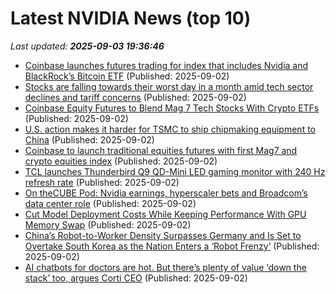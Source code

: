 # Latest NVIDIA News (top 10)
_Last updated: **2025-09-03 19:36:46**_

- [Coinbase launches futures trading for index that includes Nvidia and BlackRock’s Bitcoin ETF](https://biztoc.com/x/acf23187b46cdeff) (Published: 2025-09-02)
- [Stocks are falling towards their worst day in a month amid tech sector declines and tariff concerns](https://fortune.com/2025/09/02/stock-market-today-stocks-falling-tech-sector-declines-tariff-concerns/) (Published: 2025-09-02)
- [Coinbase Equity Futures to Blend Mag 7 Tech Stocks With Crypto ETFs](https://www.coindesk.com/markets/2025/09/02/new-coinbase-futures-blend-mag-7-tech-stocks-with-crypto-etfs) (Published: 2025-09-02)
- [U.S. action makes it harder for TSMC to ship chipmaking equipment to China](https://www.phonearena.com/news/tsmc-loses-fast-track-status-for-shipping-chipmaking-equipment-to-china_id173735) (Published: 2025-09-02)
- [Coinbase to launch traditional equities futures with first Mag7 and crypto equities index](https://cryptobriefing.com/equities-futures-launch-coinbase/) (Published: 2025-09-02)
- [TCL launches Thunderbird Q9 QD-Mini LED gaming monitor with 240 Hz refresh rate](https://www.notebookcheck.net/TCL-launches-Thunderbird-Q9-QD-Mini-LED-gaming-monitor-with-240-Hz-refresh-rate.1102786.0.html) (Published: 2025-09-02)
- [On theCUBE Pod: Nvidia earnings, hyperscaler bets and Broadcom’s data center role](https://siliconangle.com/2025/09/02/nvidia-earnings-hyperscaler-bets-broadcoms-data-center-role-thecubepod/) (Published: 2025-09-02)
- [Cut Model Deployment Costs While Keeping Performance With GPU Memory Swap](https://developer.nvidia.com/blog/cut-model-deployment-costs-while-keeping-performance-with-gpu-memory-swap/) (Published: 2025-09-02)
- [China’s Robot-to-Worker Density Surpasses Germany and Is Set to Overtake South Korea as the Nation Enters a ‘Robot Frenzy’](https://wccftech.com/china-robot-to-worker-density-surpasses-germany-and-is-set-to-overtake-south-korea/) (Published: 2025-09-02)
- [AI chatbots for doctors are hot. But there’s plenty of value ‘down the stack’ too, argues Corti CEO](https://fortune.com/2025/09/02/medical-ai-chatbots-doctors-openevidence-corti-ceo-andreas-cleve/) (Published: 2025-09-02)
